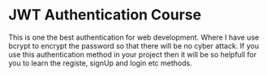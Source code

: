 # JWT Authentication Course
This is one the best authentication for web development.
Where I have use bcrypt to encrypt the password so that there will be no cyber attack.
If you use this authentication method in your project then it will be so helpfull for you to learn the registe, signUp and login etc methods.
